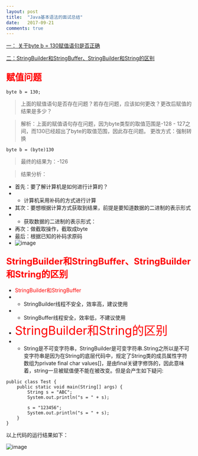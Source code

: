 ```yaml
---
layout: post
title:  "Java基本语法的面试总结"
date:   2017-09-21
comments: true
---
```

[一： 关于byte b = 130赋值语句是否正确](#fuzhi)

[二：StringBuilder和StringBuffer、StringBuilder和String的区别](#String)


<h3 id="fuzhi"><font color="red" size="5">赋值问题</font></h3>

```byte b = 130;```

> 上面的赋值语句是否存在问题？若存在问题，应该如何更改？更改后赋值的结果是多少？

> 解析：上面的赋值语句存在问题，因为byte类型的取值范围是-128 - 127之间，而130已经超出了byte的取值范围，因此存在问题。
> 更改方式：强制转换

```byte b = (byte)130```

> 最终的结果为：-126

> 结果分析：
- 首先：要了解计算机是如何进行计算的？
- - 计算机采用补码的方式进行计算
- 其次：要想根据计算方式获取到结果，前提是要知道数据的二进制的表示形式
- - 获取数据的二进制的表示形式：
- 再次：做截取操作，截取成byte
- 最后：根据已知的补码求原码
- ![image](../../assets/img/JAVASE/java-02.png)

<h3 id="String"><font color="red" size="5">StringBuilder和StringBuffer、StringBuilder和String的区别</font></h3>

- <font color="red">StringBuilder和StringBuffer</font>
- - StringBuilder线程不安全，效率高，建议使用
- - StringBuffer线程安全，效率低，不建议使用
- <font color="red" size="6">StringBuilder和String的区别</font>
- - String是不可变字符串，StringBuilder是可变字符串.String之所以是不可变字符串是因为在String的底层代码中，规定了String类的成员属性字符数组为private final char values[]，是由final关键字修饰的，因此意味着，string一旦被赋值便不能在被改变。但是会产生如下疑问:


```
public class Test {
	public static void main(String[] args) {
		String s = "ABC";
		System.out.println("s = " + s);
		
		s = "123456";
		System.out.println("s = " + s);
	}
}
```

以上代码的运行结果如下：

![image](../../assets/img/JAVASE/interview-string.png)
